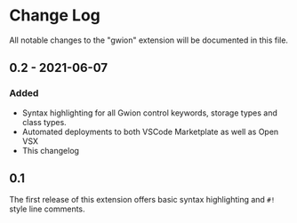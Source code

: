 # Change Log

All notable changes to the "gwion" extension will be documented in this file.

## 0.2 - 2021-06-07
### Added
- Syntax highlighting for all Gwion control keywords, storage types and class types. 
- Automated deployments to both VSCode Marketplate as well as Open VSX
- This changelog

## 0.1

The first release of this extension offers basic syntax highlighting and `#!` style line comments.